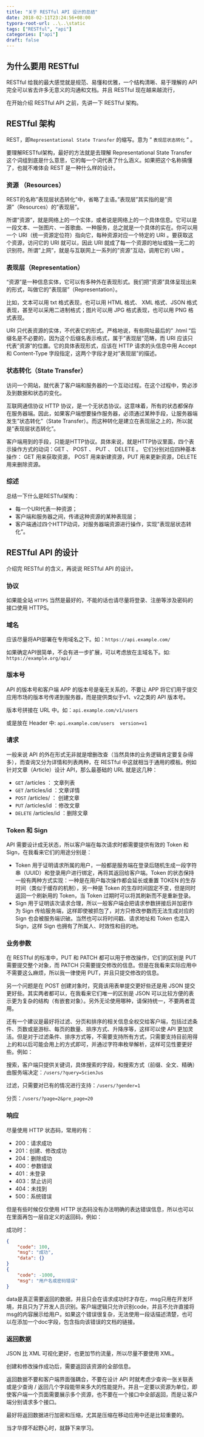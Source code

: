 ```yaml
---
title: "关于 RESTful API 设计的总结"
date: 2018-02-11T23:24:56+08:00
typora-root-url: ..\..\static
tags: ["RESTful", "api"]
categories: ["api"]
draft: false
---
```


## 为什么要用 RESTful

RESTful 给我的最大感觉就是规范、易懂和优雅，一个结构清晰、易于理解的 API 完全可以省去许多无意义的沟通和文档。并且 RESTful 现在越来越流行，

在开始介绍 RESTful API 之前，先讲一下 RESTful 架构。



## RESTful 架构

REST，即`Representational State Transfer` 的缩写。意为 ” `表现层状态转化` ” 。

要理解RESTful架构，最好的方法就是去理解 Representational State Transfer 这个词组到底是什么意思，它的每一个词代表了什么涵义。如果把这个名称搞懂了，也就不难体会 REST 是一种什么样的设计。

### 资源 （Resources）

REST的名称”表现层状态转化”中，省略了主语。”表现层”其实指的是”资源”（Resources）的”表现层”。

所谓”资源”，就是网络上的一个实体，或者说是网络上的一个具体信息。它可以是一段文本、一张图片、一首歌曲、一种服务，总之就是一个具体的实在。你可以用一个 URI（统一资源定位符）指向它，每种资源对应一个特定的 URI 。要获取这个资源，访问它的 URI 就可以，因此 URI 就成了每一个资源的地址或独一无二的识别符。所谓”上网”，就是与互联网上一系列的”资源”互动，调用它的 URI 。

### 表现层（Representation）

“资源”是一种信息实体，它可以有多种外在表现形式。我们把”资源”具体呈现出来的形式，叫做它的”表现层”（Representation）。

比如，文本可以用 txt 格式表现，也可以用 HTML 格式、 XML 格式、JSON 格式表现，甚至可以采用二进制格式；图片可以用 JPG 格式表现，也可以用 PNG 格式表现。

URI 只代表资源的实体，不代表它的形式。严格地说，有些网址最后的” .html “后缀名是不必要的，因为这个后缀名表示格式，属于”表现层”范畴，而 URI 应该只代表”资源”的位置。它的具体表现形式，应该在 HTTP 请求的头信息中用 Accept 和 Content-Type 字段指定，这两个字段才是对”表现层”的描述。

### 状态转化（State Transfer）

访问一个网站，就代表了客户端和服务器的一个互动过程。在这个过程中，势必涉及到数据和状态的变化。

互联网通信协议 HTTP 协议，是一个无状态协议。这意味着，所有的状态都保存在服务器端。因此，如果客户端想要操作服务器，必须通过某种手段，让服务器端发生”状态转化”（State Transfer）。而这种转化是建立在表现层之上的，所以就是”表现层状态转化”。

客户端用到的手段，只能是HTTP协议。具体来说，就是HTTP协议里面，四个表示操作方式的动词：GET 、 POST 、 PUT 、 DELETE 。 它们分别对应四种基本操作： GET 用来获取资源， POST 用来新建资源，PUT 用来更新资源，DELETE 用来删除资源。

### 综述

总结一下什么是RESTful架构：

- 每一个URI代表一种资源；
- 客户端和服务器之间，传递这种资源的某种表现层；
- 客户端通过四个HTTP动词，对服务器端资源进行操作，实现”表现层状态转化”。



## RESTful API 的设计

介绍完 RESTful 的含义，再说说 RESTful API 的设计。

### 协议

如果能全站 `HTTPS` 当然是最好的，不能的话也请尽量将登录、注册等涉及密码的接口使用 HTTPS。

### 域名

应该尽量将API部署在专用域名之下。如：`https://api.example.com/`

如果确定API很简单，不会有进一步扩展，可以考虑放在主域名下。如: `https://example.org/api/`

### 版本号

API 的版本号和客户端 APP 的版本号是毫无关系的，不要让 APP 将它们用于提交应用市场的版本号传递到服务器，而是提供类似于v1、v2之类的 API 版本号。

版本号拼接在 URL 中。如：`api.example.com/v1/users`

或是放在 Header 中: `api.example.com/users  version=v1`

### 请求

一般来说 API 的外在形式无非就是增删改查（当然具体的业务逻辑肯定要复杂得多），而查询又分为详情和列表两种，在 RESTful 中这就相当于通用的模板。例如针对文章（Article）设计 API，那么最基础的 URL 就是这几种：

-  `GET` /articles ： 文章列表
-  `GET` /articles/id ：文章详情
-  `POST` /articles/ ： 创建文章
-  `PUT` /articles/id ：修改文章
-  `DELETE` /articles/id ：删除文章

### Token 和 Sign

API 需要设计成无状态，所以客户端在每次请求时都需要提供有效的 Token 和 Sign，在我看来它们的用途分别是：

- Token 用于证明请求所属的用户，一般都是服务端在登录后随机生成一段字符串（UUID）和登录用户进行绑定，再将其返回给客户端。Token 的状态保持一般有两种方式实现：一种是在用户每次操作都会延长或重置 TOKEN 的生存时间（类似于缓存的机制），另一种是 Token 的生存时间固定不变，但是同时返回一个刷新用的 Token，当 Token 过期时可以将其刷新而不是重新登录。
- Sign 用于证明该次请求合理，所以一般客户端会把请求参数拼接后并加密作为 Sign 传给服务端，这样即使被抓包了，对方只修改参数而无法生成对应的 Sign 也会被服务端识破。当然也可以将时间戳、请求地址和 Token 也混入 Sign，这样 Sign 也拥有了所属人、时效性和目的地。

### 业务参数

在 RESTful 的标准中，PUT 和 PATCH 都可以用于修改操作，它们的区别是 PUT 需要提交整个对象，而 PATCH 只需要提交修改的信息。但是在我看来实际应用中不需要这么麻烦，所以我一律使用 PUT，并且只提交修改的信息。

另一个问题是在 POST 创建对象时，究竟该用表单提交更好些还是用 JSON 提交更好些。其实两者都可以，在我看来它们唯一的区别是 JSON 可以比较方便的表示更为复杂的结构（有嵌套对象）。另外无论使用哪种，请保持统一，不要两者混用。

还有一个建议是最好将过滤、分页和排序的相关信息全权交给客户端，包括过滤条件、页数或是游标、每页的数量、排序方式、升降序等，这样可以使 API 更加灵活。但是对于过滤条件、排序方式等，不需要支持所有方式，只需要支持目前用得上的和以后可能会用上的方式即可，并通过字符串枚举解析，这样可见性要更好些。例如：

搜索，客户端只提供关键词，具体搜索的字段，和搜索方式（前缀、全文、精确）由服务端决定：`/users/?query=ScienJus`

过滤，只需要对已有的情况进行支持：`/users/?gender=1`

分页：`/users/?page=2&pre_page=20`

### 响应

尽量使用 HTTP 状态码，常用的有：

- 200：请求成功
- 201：创建、修改成功
- 204：删除成功
- 400：参数错误
- 401：未登录
- 403：禁止访问
- 404：未找到
- 500：系统错误

但是有些时候仅仅使用 HTTP 状态码没有办法明确的表达错误信息，所以也可以在里面再包一层自定义的返回码，例如：

成功时：

```json
{
    "code": 100,
    "msg": "成功",
    "data": {}
}
{
    "code": -1000,
    "msg": "用户名或密码错误"
}
```

data是真正需要返回的数据，并且只会在请求成功时才存在，msg只用在开发环境，并且只为了开发人员识别。客户端逻辑只允许识别code，并且不允许直接将msg的内容展示给用户。如果这个错误很复杂，无法使用一段话描述清楚，也可以在添加一个doc字段，包含指向该错误的文档的链接。

### 返回数据

JSON 比 XML 可视化更好，也更加节约流量，所以尽量不要使用 XML。

创建和修改操作成功后，需要返回该资源的全部信息。

返回数据不要和客户端界面强耦合，不要在设计 API 时就考虑少查询一张关联表或是少查询 / 返回几个字段能带来多大的性能提升。并且一定要以资源为单位，即使客户端一个页面需要展示多个资源，也不要在一个接口中全部返回，而是让客户端分别请求多个接口。

最好将返回数据进行加密和压缩，尤其是压缩在移动应用中还是比较重要的。

当才华撑不起野心时，就静下来学习。